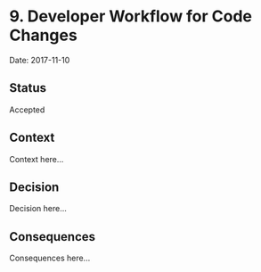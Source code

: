 # 9. Developer Workflow for Code Changes

Date: 2017-11-10

## Status

Accepted

## Context

Context here...

## Decision

Decision here...

## Consequences

Consequences here...
